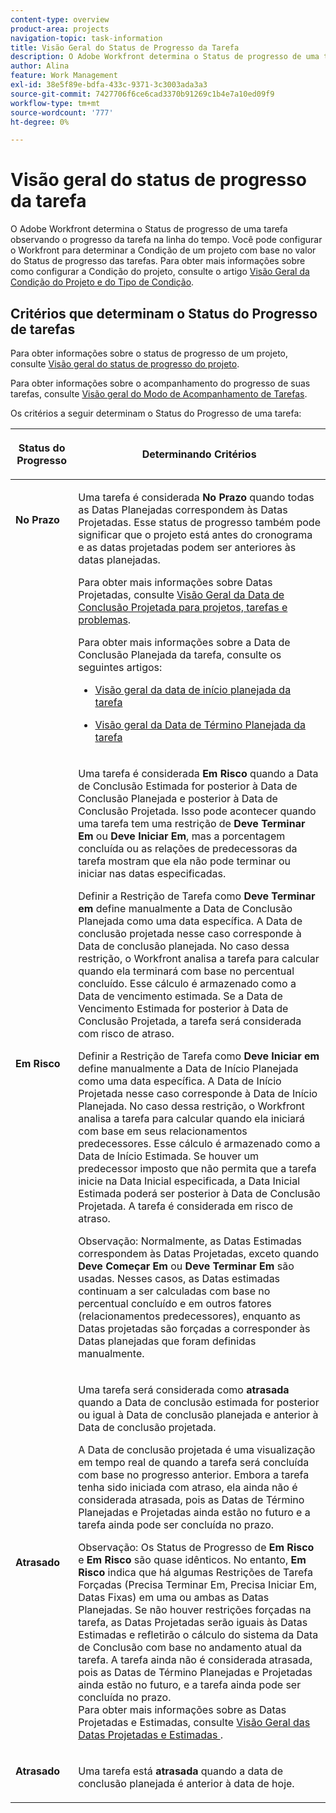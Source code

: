 ```yaml
---
content-type: overview
product-area: projects
navigation-topic: task-information
title: Visão Geral do Status de Progresso da Tarefa
description: O Adobe Workfront determina o Status de progresso de uma tarefa observando o progresso da tarefa na linha do tempo. Você pode configurar o Workfront para determinar a Condição de um projeto com base no valor do Status de progresso das tarefas. Para obter mais informações sobre como configurar a Condição do projeto, consulte o artigo Visão geral da condição do projeto e do tipo de condição.
author: Alina
feature: Work Management
exl-id: 38e5f89e-bdfa-433c-9371-3c3003ada3a3
source-git-commit: 7427706f6ce6cad3370b91269c1b4e7a10ed09f9
workflow-type: tm+mt
source-wordcount: '777'
ht-degree: 0%

---
```


# Visão geral do status de progresso da tarefa

<!-- Audited: 1/2024 -->

O Adobe Workfront determina o Status de progresso de uma tarefa observando o progresso da tarefa na linha do tempo. Você pode configurar o Workfront para determinar a Condição de um projeto com base no valor do Status de progresso das tarefas. Para obter mais informações sobre como configurar a Condição do projeto, consulte o artigo [Visão Geral da Condição do Projeto e do Tipo de Condição](../../../manage-work/projects/manage-projects/project-condition-and-condition-type.md).

## Critérios que determinam o Status do Progresso de tarefas

Para obter informações sobre o status de progresso de um projeto, consulte [Visão geral do status de progresso do projeto](../../../manage-work/projects/planning-a-project/project-progress-status.md).

Para obter informações sobre o acompanhamento do progresso de suas tarefas, consulte [Visão geral do Modo de Acompanhamento de Tarefas](../../../manage-work/tasks/task-information/task-tracking-mode.md).

Os critérios a seguir determinam o Status do Progresso de uma tarefa:

<table> 
 <col> 
 <col> 
 <thead> 
  <tr> 
   <th> <p><strong>Status do Progresso</strong> </p> </th> 
   <th> <p><strong>Determinando Critérios</strong> </p> </th> 
  </tr> 
 </thead> 
 <tbody> 
  <tr valign="top"> 
   <td scope="col"> <p> </p> <p><strong>No Prazo</strong> </p> </td> 
   <td scope="col"> <p>Uma tarefa é considerada <strong>No Prazo</strong> quando todas as Datas Planejadas correspondem às Datas Projetadas. Esse status de progresso também pode significar que o projeto está antes do cronograma e as datas projetadas podem ser anteriores às datas planejadas.</p> <p>Para obter mais informações sobre Datas Projetadas, consulte <a href="../../../manage-work/projects/planning-a-project/project-projected-completion-date.md" class="MCXref xref">Visão Geral da Data de Conclusão Projetada para projetos, tarefas e problemas</a>.</p> <p>Para obter mais informações sobre a Data de Conclusão Planejada da tarefa, consulte os seguintes artigos:</p> 
    <ul> 
     <li> <p><a href="../../../manage-work/tasks/task-information/task-planned-start-date.md" class="MCXref xref">Visão geral da data de início planejada da tarefa</a> </p> </li> 
     <li> <p><a href="../../../manage-work/tasks/task-information/task-planned-completion-date.md" class="MCXref xref">Visão geral da Data de Término Planejada da tarefa</a> </p> </li> 
    </ul> </td> 
  </tr> 
  <tr> 
   <td><p></p> <p><strong>Em Risco</strong> </p> </td> 
   <td><p>Uma tarefa é considerada <strong>Em Risco</strong> quando a Data de Conclusão Estimada for posterior à Data de Conclusão Planejada e posterior à Data de Conclusão Projetada. Isso pode acontecer quando uma tarefa tem uma restrição de <strong>Deve Terminar Em</strong> ou <strong>Deve Iniciar Em</strong>, mas a porcentagem concluída ou as relações de predecessoras da tarefa mostram que ela não pode terminar ou iniciar nas datas especificadas. </p><p> Definir a Restrição de Tarefa como <strong>Deve Terminar em</strong> define manualmente a Data de Conclusão Planejada como uma data específica. A Data de conclusão projetada nesse caso corresponde à Data de conclusão planejada. No caso dessa restrição, o Workfront analisa a tarefa para calcular quando ela terminará com base no percentual concluído. Esse cálculo é armazenado como a Data de vencimento estimada. Se a Data de Vencimento Estimada for posterior à Data de Conclusão Projetada, a tarefa será considerada com risco de atraso. </p> <p> Definir a Restrição de Tarefa como <strong>Deve Iniciar em</strong> define manualmente a Data de Início Planejada como uma data específica. A Data de Início Projetada nesse caso corresponde à Data de Início Planejada. No caso dessa restrição, o Workfront analisa a tarefa para calcular quando ela iniciará com base em seus relacionamentos predecessores. Esse cálculo é armazenado como a Data de Início Estimada. Se houver um predecessor imposto que não permita que a tarefa inicie na Data Inicial especificada, a Data Inicial Estimada poderá ser posterior à Data de Conclusão Projetada. A tarefa é considerada em risco de atraso. </p> <p>Observação: Normalmente, as Datas Estimadas correspondem às Datas Projetadas, exceto quando <strong>Deve Começar Em</strong> ou <strong>Deve Terminar Em</strong> são usadas. Nesses casos, as Datas estimadas continuam a ser calculadas com base no percentual concluído e em outros fatores (relacionamentos predecessores), enquanto as Datas projetadas são forçadas a corresponder às Datas planejadas que foram definidas manualmente.</p> </td> 
  </tr> 
  <tr> 
   <td> <p><strong>Atrasado</strong> </p> </td> 
   <td> <p>Uma tarefa será considerada como <strong>atrasada</strong> quando a Data de conclusão estimada for posterior ou igual à Data de conclusão planejada e anterior à Data de conclusão projetada.</p> <p>A Data de conclusão projetada é uma visualização em tempo real de quando a tarefa será concluída com base no progresso anterior. Embora a tarefa tenha sido iniciada com atraso, ela ainda não é considerada atrasada, pois as Datas de Término Planejadas e Projetadas ainda estão no futuro e a tarefa ainda pode ser concluída no prazo.</p> <p>Observação: Os Status de Progresso de <strong>Em Risco</strong> e <strong>Em Risco</strong> são quase idênticos. No entanto, <strong>Em Risco</strong> indica que há algumas Restrições de Tarefa Forçadas (Precisa Terminar Em, Precisa Iniciar Em, Datas Fixas) em uma ou ambas as Datas Planejadas. Se não houver restrições forçadas na tarefa, as Datas Projetadas serão iguais às Datas Estimadas e refletirão o cálculo do sistema da Data de Conclusão com base no andamento atual da tarefa. A tarefa ainda não é considerada atrasada, pois as Datas de Término Planejadas e Projetadas ainda estão no futuro, e a tarefa ainda pode ser concluída no prazo.<br>Para obter mais informações sobre as Datas Projetadas e Estimadas, consulte <a href="../../../manage-work/tasks/task-information/differentiate-projected-estimated-dates.md" class="MCXref xref">Visão Geral das Datas Projetadas e Estimadas </a>.</p> </td> 
  </tr> 
  <tr valign="top"> 
   <td> <p><strong>Atrasado</strong> </p> </td> 
   <td> <p>Uma tarefa está <strong>atrasada</strong> quando a data de conclusão planejada é anterior à data de hoje.<br></p> </td> 
  </tr> 
 </tbody> 
</table>

<!--hiding this because some users find the images confusing, as they don't really show the dates mentioned in the descriptions above. Keep the pictures though, in case some users will complain that we hid them. 

## How task Progress Status updates over time

The different date types in our projects tell us how tasks are progressing over time:

* On Time

  ![](assets/on-time-progress-status-350x233.png)

* At Risk

  ![](assets/at-risk-progress-status-350x233.png)

* Behind

  ![](assets/behind-progress-status-350x233.png)

* Late

  ![](assets/late-progress-status-350x233.png)

-->
